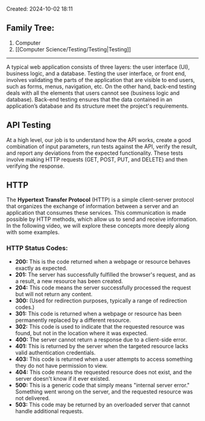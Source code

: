 Created: 2024-10-02 18:11
## Family Tree:
1. Computer
2. [[Computer Science/Testing/Testing|Testing]]
-- -
A typical web application consists of three layers: the user interface (UI), business logic, and a database. Testing the user interface, or front end, involves validating the parts of the application that are visible to end users, such as forms, menus, navigation, etc. On the other hand, back-end testing deals with all the elements that users cannot see (business logic and database).
Back-end testing ensures that the data contained in an application’s database and its structure meet the project's requirements.
## API Testing
At a high level, our job is to understand how the API works, create a good combination of input parameters, run tests against the API, verify the result, and report any deviations from the expected functionality. These tests involve making HTTP requests (GET, POST, PUT, and DELETE) and then verifying the response.
## HTTP
The **Hypertext Transfer Protocol** (HTTP) is a simple client-server protocol that organizes the exchange of information between a server and an application that consumes these services. This communication is made possible by HTTP methods, which allow us to send and receive information. In the following video, we will explore these concepts more deeply along with some examples.
### HTTP Status Codes:
- **200:** This is the code returned when a webpage or resource behaves exactly as expected.
- **201:** The server has successfully fulfilled the browser's request, and as a result, a new resource has been created.
- **204:** This code means the server successfully processed the request but will not return any content.
- **300:** (Used for redirection purposes, typically a range of redirection codes.)
- **301:** This code is returned when a webpage or resource has been permanently replaced by a different resource.
- **302:** This code is used to indicate that the requested resource was found, but not in the location where it was expected.
- **400:** The server cannot return a response due to a client-side error.
- **401:** This is returned by the server when the targeted resource lacks valid authentication credentials.
- **403:** This code is returned when a user attempts to access something they do not have permission to view.
- **404:** This code means the requested resource does not exist, and the server doesn't know if it ever existed.
- **500:** This is a generic code that simply means "internal server error." Something went wrong on the server, and the requested resource was not delivered.
- **503:** This code may be returned by an overloaded server that cannot handle additional requests.